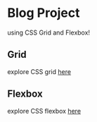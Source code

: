 # Blog Project
using CSS Grid and Flexbox!

## Grid
explore CSS grid [here](https://css-tricks.com/snippets/css/complete-guide-grid/) 

## Flexbox
explore CSS flexbox [here](https://css-tricks.com/snippets/css/a-guide-to-flexbox/)
